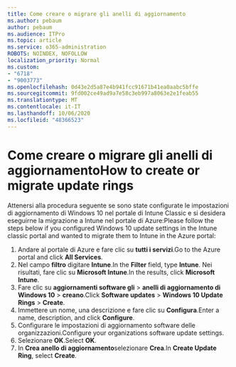 ```yaml
---
title: Come creare o migrare gli anelli di aggiornamento
ms.author: pebaum
author: pebaum
ms.audience: ITPro
ms.topic: article
ms.service: o365-administration
ROBOTS: NOINDEX, NOFOLLOW
localization_priority: Normal
ms.custom:
- "6718"
- "9003773"
ms.openlocfilehash: 0d43e2d5a87e4b941fcc91671b41ea0aabc5bffe
ms.sourcegitcommit: 9fd002ce49ad9a7e58c3eb997a8063e2e1feab55
ms.translationtype: MT
ms.contentlocale: it-IT
ms.lasthandoff: 10/06/2020
ms.locfileid: "48366523"
---
```

# <a name="how-to-create-or-migrate-update-rings"></a><span data-ttu-id="843fd-102">Come creare o migrare gli anelli di aggiornamento</span><span class="sxs-lookup"><span data-stu-id="843fd-102">How to create or migrate update rings</span></span>

<span data-ttu-id="843fd-103">Attenersi alla procedura seguente se sono state configurate le impostazioni di aggiornamento di Windows 10 nel portale di Intune Classic e si desidera eseguirne la migrazione a Intune nel portale di Azure:</span><span class="sxs-lookup"><span data-stu-id="843fd-103">Please follow the steps below if you configured Windows 10 update settings in the Intune classic portal and wanted to migrate them to Intune in the Azure portal:</span></span>

1. <span data-ttu-id="843fd-104">Andare al portale di Azure e fare clic su **tutti i servizi**.</span><span class="sxs-lookup"><span data-stu-id="843fd-104">Go to the Azure portal and click **All Services**.</span></span>
2. <span data-ttu-id="843fd-105">Nel campo **filtro** digitare **Intune**.</span><span class="sxs-lookup"><span data-stu-id="843fd-105">In the **Filter** field, type **Intune**.</span></span> <span data-ttu-id="843fd-106">Nei risultati, fare clic su **Microsoft Intune**.</span><span class="sxs-lookup"><span data-stu-id="843fd-106">In the results, click **Microsoft Intune**.</span></span>
3. <span data-ttu-id="843fd-107">Fare clic su **aggiornamenti software gli**  >  **anelli di aggiornamento di Windows 10**  >  **creano**.</span><span class="sxs-lookup"><span data-stu-id="843fd-107">Click **Software updates** > **Windows 10 Update Rings** > **Create**.</span></span>
4. <span data-ttu-id="843fd-108">Immettere un nome, una descrizione e fare clic su **Configura**.</span><span class="sxs-lookup"><span data-stu-id="843fd-108">Enter a name, description, and click **Configure**.</span></span>
5. <span data-ttu-id="843fd-109">Configurare le impostazioni di aggiornamento software delle organizzazioni.</span><span class="sxs-lookup"><span data-stu-id="843fd-109">Configure your organizations software update settings.</span></span>
6. <span data-ttu-id="843fd-110">Selezionare **OK**.</span><span class="sxs-lookup"><span data-stu-id="843fd-110">Select **OK**.</span></span>
7. <span data-ttu-id="843fd-111">In **Crea anello di aggiornamento**selezionare **Crea**.</span><span class="sxs-lookup"><span data-stu-id="843fd-111">In **Create Update Ring**, select **Create**.</span></span>
